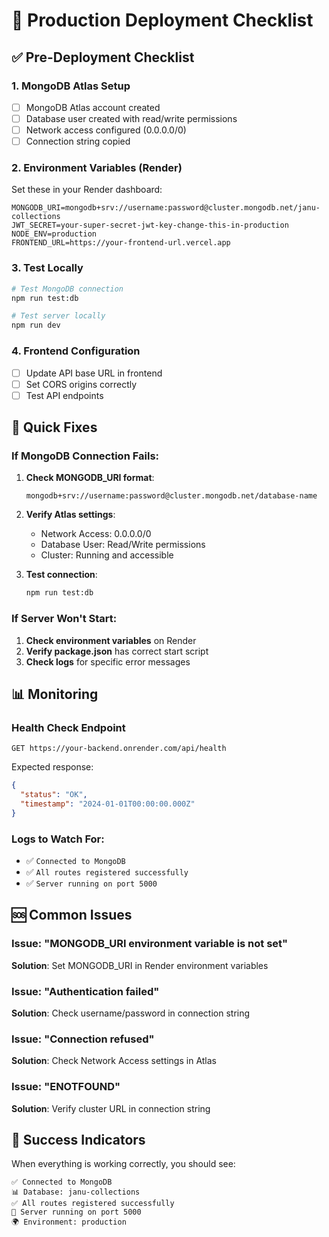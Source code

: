 # 🚀 Production Deployment Checklist

## ✅ Pre-Deployment Checklist

### 1. MongoDB Atlas Setup
- [ ] MongoDB Atlas account created
- [ ] Database user created with read/write permissions
- [ ] Network access configured (0.0.0.0/0)
- [ ] Connection string copied

### 2. Environment Variables (Render)
Set these in your Render dashboard:

```
MONGODB_URI=mongodb+srv://username:password@cluster.mongodb.net/janu-collections
JWT_SECRET=your-super-secret-jwt-key-change-this-in-production
NODE_ENV=production
FRONTEND_URL=https://your-frontend-url.vercel.app
```

### 3. Test Locally
```bash
# Test MongoDB connection
npm run test:db

# Test server locally
npm run dev
```

### 4. Frontend Configuration
- [ ] Update API base URL in frontend
- [ ] Set CORS origins correctly
- [ ] Test API endpoints

## 🔧 Quick Fixes

### If MongoDB Connection Fails:
1. **Check MONGODB_URI format**:
   ```
   mongodb+srv://username:password@cluster.mongodb.net/database-name
   ```

2. **Verify Atlas settings**:
   - Network Access: 0.0.0.0/0
   - Database User: Read/Write permissions
   - Cluster: Running and accessible

3. **Test connection**:
   ```bash
   npm run test:db
   ```

### If Server Won't Start:
1. **Check environment variables** on Render
2. **Verify package.json** has correct start script
3. **Check logs** for specific error messages

## 📊 Monitoring

### Health Check Endpoint
```
GET https://your-backend.onrender.com/api/health
```

Expected response:
```json
{
  "status": "OK",
  "timestamp": "2024-01-01T00:00:00.000Z"
}
```

### Logs to Watch For:
- ✅ `Connected to MongoDB`
- ✅ `All routes registered successfully`
- ✅ `Server running on port 5000`

## 🆘 Common Issues

### Issue: "MONGODB_URI environment variable is not set"
**Solution**: Set MONGODB_URI in Render environment variables

### Issue: "Authentication failed"
**Solution**: Check username/password in connection string

### Issue: "Connection refused"
**Solution**: Check Network Access settings in Atlas

### Issue: "ENOTFOUND"
**Solution**: Verify cluster URL in connection string

## 🎯 Success Indicators

When everything is working correctly, you should see:
```
✅ Connected to MongoDB
📊 Database: janu-collections
✅ All routes registered successfully
🚀 Server running on port 5000
🌍 Environment: production
``` 